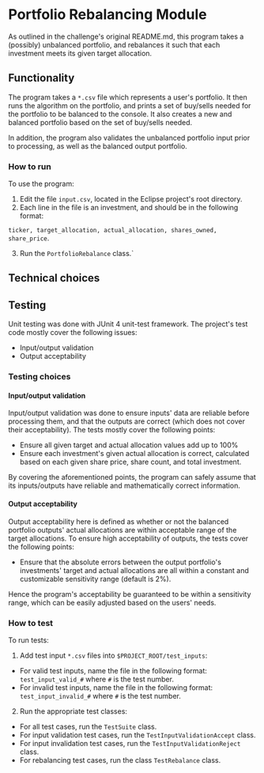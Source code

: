 # Portfolio Rebalancing Module

As outlined in the challenge's original README.md, this program takes a (possibly) unbalanced portfolio, and rebalances it such that each investment meets its given target allocation. 

## Functionality

The program takes a `*.csv` file which represents a user's portfolio. It then runs the algorithm on the portfolio, and prints a set of buy/sells needed for the portfolio to be balanced to the console. It also creates a new and balanced portfolio based on the set of buy/sells needed.

In addition, the program also validates the unbalanced portfolio input prior to processing, as well as the balanced output portfolio.

### How to run

To use the program:

1. Edit the file `input.csv`, located in the Eclipse project's root directory.
2. Each line in the file is an investment, and should be in the following format:

 `ticker, target_allocation, actual_allocation, shares_owned, share_price`.
 
3. Run the `PortfolioRebalance` class.`

## Technical choices

## Testing

Unit testing was done with JUnit 4 unit-test framework. The project's test code mostly cover the following issues:

* Input/output validation
* Output acceptability

### Testing choices

#### Input/output validation

Input/output validation was done to ensure inputs' data are reliable before processing them, and that the outputs are correct (which does not cover their acceptability). The tests mostly cover the following points:

* Ensure all given target and actual allocation values add up to 100%
* Ensure each investment's given actual allocation is correct, calculated based on each given share price, share count, and total investment.

By covering the aforementioned points, the program can safely assume that its inputs/outputs have reliable and mathematically correct information.

#### Output acceptability

Output acceptability here is defined as whether or not the balanced portfolio outputs' actual allocations are within acceptable range of the target allocations. To ensure high acceptability of outputs, the tests cover the following points:

* Ensure that the absolute errors between the output portfolio's investments' target and actual allocations are all within a constant and customizable sensitivity range (default is 2%). 

Hence the program's acceptability be guaranteed to be within a sensitivity range, which can be easily adjusted based on the users' needs.

### How to test

To run tests:

1. Add test input `*.csv` files into `$PROJECT_ROOT/test_inputs`:
 * For valid test inputs, name the file in the following format: `test_input_valid_#` where `#` is the test number.
 * For invalid test inputs, name the file in the following format: `test_input_invalid_#` where `#` is the test number.

2. Run the appropriate test classes:
 * For all test cases, run the `TestSuite` class.
 * For input validation test cases, run the `TestInputValidationAccept` class.
 * For input invalidation test cases, run the `TestInputValidationReject` class.
 * For rebalancing test cases, run the class `TestRebalance` class.
